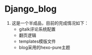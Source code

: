 # Django_blog  

1. 这是一个半成品，目前的完成情况如下：  
   - gitalk评论系统配置
   - 翻页逻辑
   - templates模版文件
   - blog采用的hexo-pure主题



